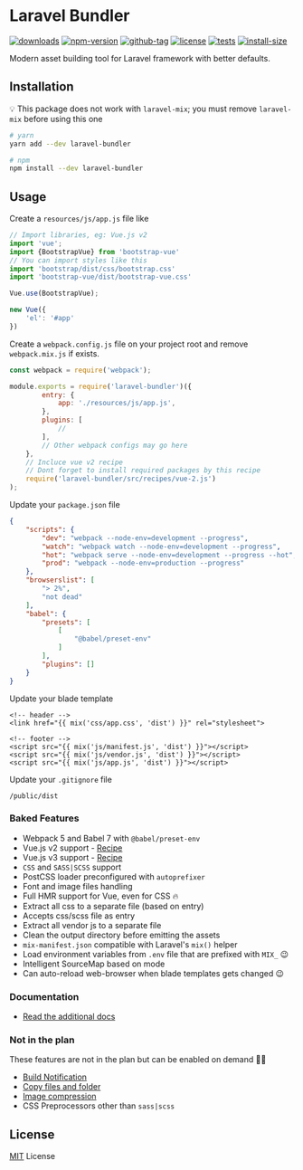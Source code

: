 # Laravel Bundler

[![downloads](https://badgen.net/npm/dt/laravel-bundler)](https://npm-stat.com/charts.html?package=laravel-bundler&from=2018-11-01)
[![npm-version](https://badgen.net/npm/v/laravel-bundler)](https://www.npmjs.com/package/laravel-bundler)
[![github-tag](https://badgen.net/github/tag/ankurk91/laravel-bundler)](https://github.com/ankurk91/laravel-bundler/)
[![license](https://badgen.net/github/license/ankurk91/laravel-bundler)](https://yarnpkg.com/en/package/laravel-bundler)
[![tests](https://github.com/ankurk91/laravel-bundler/workflows/tests/badge.svg)](https://github.com/ankurk91/laravel-bundler/actions)
[![install-size](https://packagephobia.com/badge?p=laravel-bundler)](https://packagephobia.com/result?p=laravel-bundler)

Modern asset building tool for Laravel framework with better defaults.

## Installation

:bulb: This package does not work with `laravel-mix`; you must remove `laravel-mix` before using this one

```bash
# yarn
yarn add --dev laravel-bundler

# npm
npm install --dev laravel-bundler 
```

## Usage

Create a `resources/js/app.js` file like

```js
// Import libraries, eg: Vue.js v2
import 'vue';
import {BootstrapVue} from 'bootstrap-vue'
// You can import styles like this
import 'bootstrap/dist/css/bootstrap.css'
import 'bootstrap-vue/dist/bootstrap-vue.css'

Vue.use(BootstrapVue);

new Vue({
    'el': '#app'
})
```

Create a `webpack.config.js` file on your project root and remove `webpack.mix.js` if exists.

```js
const webpack = require('webpack');

module.exports = require('laravel-bundler')({
        entry: {
            app: './resources/js/app.js',
        },
        plugins: [
            //
        ],
        // Other webpack configs may go here
    },
    // Incluce vue v2 recipe
    // Dont forget to install required packages by this recipe
    require('laravel-bundler/src/recipes/vue-2.js')
);
```

Update your `package.json` file

```json
{
    "scripts": {
        "dev": "webpack --node-env=development --progress",
        "watch": "webpack watch --node-env=development --progress",
        "hot": "webpack serve --node-env=development --progress --hot",
        "prod": "webpack --node-env=production --progress"
    },
    "browserslist": [
        "> 2%",
        "not dead"
    ],
    "babel": {
        "presets": [
            [
                "@babel/preset-env"
            ]
        ],
        "plugins": []
    }
}
```

Update your blade template

```blade
<!-- header -->
<link href="{{ mix('css/app.css', 'dist') }}" rel="stylesheet">

<!-- footer -->
<script src="{{ mix('js/manifest.js', 'dist') }}"></script>
<script src="{{ mix('js/vendor.js', 'dist') }}"></script>
<script src="{{ mix('js/app.js', 'dist') }}"></script>
```

Update your `.gitignore` file

```.gitignore
/public/dist
```

### Baked Features

* Webpack 5 and Babel 7 with `@babel/preset-env`
* Vue.js v2 support - [Recipe](./wiki/vue-js-v2.md)
* Vue.js v3 support - [Recipe](./wiki/vue-js-v3.md)
* `CSS` and `SASS|SCSS` support
* PostCSS loader preconfigured with `autoprefixer`
* Font and image files handling
* Full HMR support for Vue, even for CSS :fire:
* Extract all css to a separate file (based on entry)
* Accepts css/scss file as entry
* Extract all vendor js to a separate file
* Clean the output directory before emitting the assets
* `mix-manifest.json` compatible with Laravel's `mix()` helper
* Load environment variables from `.env` file that are prefixed with `MIX_` :wink:
* Intelligent SourceMap based on mode
* Can auto-reload web-browser when blade templates gets changed :wink:

### Documentation

* [Read the additional docs](./wiki)

### Not in the plan

These features are not in the plan but can be enabled on demand :man_shrugging:

* [Build Notification](https://github.com/RoccoC/webpack-build-notifier)
* [Copy files and folder](https://github.com/webpack-contrib/copy-webpack-plugin)
* [Image compression](https://github.com/webpack-contrib/image-minimizer-webpack-plugin)
* CSS Preprocessors other than `sass|scss`

## License

[MIT](LICENSE.txt) License
